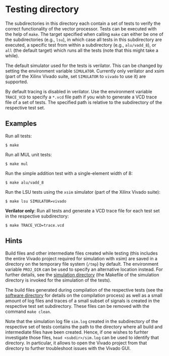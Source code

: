 # Testing directory

The subdirectories in this directory each contain a set of tests to verify the
correct functionality of the vector processor.  Tests can be executed with the
help of `make`.  The target specified when calling `make` can either be one of
the subdirectories (e.g., `lsu`), in which case all tests in this subdirectory
are executed, a specific test from within a subdirectory (e.g., `alu/vadd_8`),
or `all` (the default target) which runs all the tests (note that this might
take a while).

The default simulator used for the tests is verilator.  This can be changed by
setting the environment variable `SIMULATOR`.  Currently only verilator and
xsim (part of the Xilinx Vivado suite, set `SIMULATOR` to `vivado` to use it)
are supported.

By default tracing is disabled in verilator.  Use the environment variable
`TRACE_VCD` to specify a `*.vcd` file path if you wish to generate a VCD trace
file of a set of tests.  The specified path is relative to the subdirectory of
the respective test set.


## Examples

Run all tests:
```
$ make
```

Run all MUL unit tests:
```
$ make mul
```

Run the simple addition test with a single-element width of 8:
```
$ make alu/vadd_8
```

Run the LSU tests using the `xsim` simulator (part of the Xilinx Vivado suite):
```
$ make lsu SIMULATOR=vivado
```

**Verilator only**:  Run all tests and generate a VCD trace file for each test
set in the respective subdirectory:
```
$ make TRACE_VCD=trace.vcd
```


## Hints

Build files and other intermediate files created while testing (this includes
the entire Vivado project required for simulation with xsim) are saved in a
directory on the temporary file system (`/tmp`) by default.  The environment
variable `PROJ_DIR` can be used to specify an alternative location instead.
For further details, see the [simulation directory](../sim/) (the Makefile of
the simulation directory is invoked for the simulation of the tests).

The build files generated during compilation of the respective tests (see the
[software directory](../sw/) for details on the compilation process) as well as
a small amount of log files and traces of a small subset of signals is created
in the respective test set subdirectory.  These files can be removed with the
command `make clean`.

Note that the simulation log file `sim.log` created in the subdirectory of the
respective set of tests contains the path to the directory where all build and
intermediate files have been created.  Hence, if one wishes to furhter
investigate those files, `head <subdir>/sim.log` can be used to identify that
directory.  In particular, it allows to open the Vivado project from that
directory to further troubleshoot issues with the Vivado GUI.
